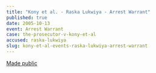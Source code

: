 ```yaml
---
title: "Kony et al. - Raska Lukwiya - Arrest Warrant"
published: true
date: 2005-10-13
event: Arrest Warrant
case: the-prosecutor-v-kony-et-al
accused: raska-lukwiya
slug: kony-et-al-events-raska-lukwiya-arrest-warrant
---
```


[Made public](http://www.icc-cpi.int/iccdocs/doc/doc97193.pdf)

